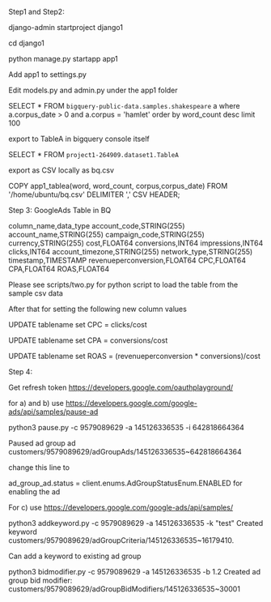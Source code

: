 Step1 and Step2:

django-admin startproject django1

cd django1

python manage.py startapp app1

Add app1 to settings.py

Edit models.py and admin.py under the app1 folder 

SELECT * FROM `bigquery-public-data.samples.shakespeare` a where a.corpus_date > 0 and a.corpus = 'hamlet' order by word_count desc limit 100

export to TableA in bigquery console itself

SELECT * FROM `project1-264909.dataset1.TableA`

export as CSV   locally as bq.csv

COPY app1_tablea(word, word_count, corpus,corpus_date)
FROM '/home/ubuntu/bq.csv'
DELIMITER ','
CSV HEADER;

Step 3:
GoogleAds Table in BQ

column_name,data_type
account_code,STRING(255)
account_name,STRING(255)
campaign_code,STRING(255)
currency,STRING(255)
cost,FLOAT64
conversions,INT64
impressions,INT64
clicks,INT64
account_timezone,STRING(255)
network_type,STRING(255)
timestamp,TIMESTAMP
revenueperconversion,FLOAT64
CPC,FLOAT64
CPA,FLOAT64
ROAS,FLOAT64

Please see scripts/two.py for python script to load the table from the sample csv data

After that for setting the following new column values

UPDATE tablename set CPC =  clicks/cost 

UPDATE tablename set CPA =  conversions/cost

UPDATE tablename set ROAS = (revenueperconversion * conversions)/cost

Step 4:

Get refresh token https://developers.google.com/oauthplayground/

for a) and b) use https://developers.google.com/google-ads/api/samples/pause-ad

python3 pause.py -c 9579089629 -a 145126336535 -i 642818664364

Paused ad group ad customers/9579089629/adGroupAds/145126336535~642818664364

change this line to

ad_group_ad.status = client.enums.AdGroupStatusEnum.ENABLED for enabling the ad

For  c) use https://developers.google.com/google-ads/api/samples/

python3 addkeyword.py -c 9579089629 -a 145126336535 -k "test"
Created keyword customers/9579089629/adGroupCriteria/145126336535~16179410.

Can add a keyword to existing ad group

python3 bidmodifier.py -c 9579089629 -a 145126336535 -b 1.2
Created ad group bid modifier: customers/9579089629/adGroupBidModifiers/145126336535~30001




